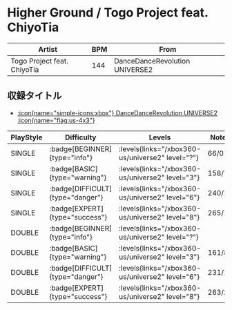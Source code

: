 # Higher Ground / Togo Project feat. ChiyoTia

|Artist|BPM|From|
|------|---|----|
|Togo Project feat. ChiyoTia|144|DanceDanceRevolution UNIVERSE2|

## 収録タイトル

- [:icon{name="simple-icons:xbox"} DanceDanceRevolution UNIVERSE2 :icon{name="flag:us-4x3"}](/xbox360-us/universe2)

|PlayStyle|Difficulty|Levels|Notes|Movie|
|---------|----------|------|-----|-----|
|SINGLE| :badge[BEGINNER]{type="info"}| :levels{links="/xbox360-us/universe2" level="?"}|66/0||
|SINGLE| :badge[BASIC]{type="warning"}| :levels{links="/xbox360-us/universe2" level="3"}|158/7||
|SINGLE| :badge[DIFFICULT]{type="danger"}| :levels{links="/xbox360-us/universe2" level="6"}|240/18||
|SINGLE| :badge[EXPERT]{type="success"}| :levels{links="/xbox360-us/universe2" level="8"}|265/17||
|DOUBLE| :badge[BEGINNER]{type="info"}| :levels{links="/xbox360-us/universe2" level="?"}|||
|DOUBLE| :badge[BASIC]{type="warning"}| :levels{links="/xbox360-us/universe2" level="3"}|161/8||
|DOUBLE| :badge[DIFFICULT]{type="danger"}| :levels{links="/xbox360-us/universe2" level="6"}|231/18||
|DOUBLE| :badge[EXPERT]{type="success"}| :levels{links="/xbox360-us/universe2" level="8"}|263/20||
